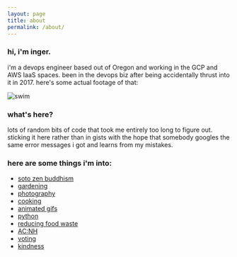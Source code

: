 ```yaml
---
layout: page
title: about
permalink: /about/
---
```


### hi, i'm inger.

i'm a devops engineer based out of Oregon and working in the GCP and AWS IaaS spaces. been in the devops biz after being accidentally thrust into it in 2017. here's some actual footage of that:

![swim](https://media.giphy.com/media/BAJ7JKJKAYzzq/giphy.gif)


### what's here?

lots of random bits of code that took me entirely too long to figure out. sticking it here rather than in gists with the hope that somebody googles the same error messages i got and learns from my mistakes.


### here are some things i'm into:

- [soto zen buddhism](https://shastaabbey.org/)
- [gardening](https://www.reddit.com/r/gardening/)
- [photography](https://www.inger.net/)
- [cooking](https://www.americastestkitchen.com/)
- [animated gifs](https://giphy.com/)
- [python](https://www.python.org/)
- [reducing food waste](https://leanpath.com)
- [AC:NH](https://www.reddit.com/r/AnimalCrossingNewHor/)
- [voting](https://vote.gov/)
- [kindness](https://acts.kindness.org/initiatives)
